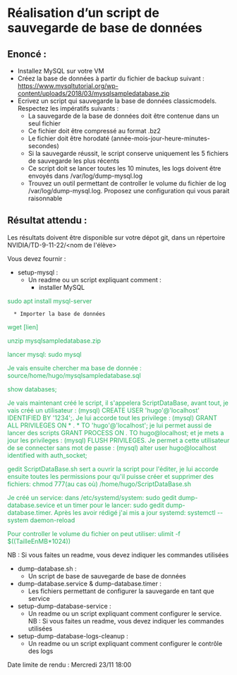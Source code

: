 # Réalisation d’un script de sauvegarde de base de données

## Enoncé :

* Installez MySQL sur votre VM
* Créez la base de données à partir du fichier de backup suivant : https://www.mysqltutorial.org/wp-content/uploads/2018/03/mysqlsampledatabase.zip
* Ecrivez un script qui sauvegarde la base de données classicmodels. Respectez les impératifs suivants :
    * La sauvegarde de la base de données doit être contenue dans un seul fichier
    * Ce fichier doit être compressé au format .bz2
    * Le fichier doit être horodaté (année-mois-jour-heure-minutes-secondes)
    * Si la sauvegarde réussit, le script conserve uniquement les 5 fichiers de sauvegarde les plus récents
    * Ce script doit se lancer toutes les 10 minutes, les logs doivent être envoyés dans /var/log/dump-mysql.log
    * Trouvez un outil permettant de controller le volume du fichier de log /var/log/dump-mysql.log. Proposez une configuration qui vous parait raisonnable

## Résultat attendu :

Les résultats doivent être disponible sur votre dépot git, dans un répertoire NVIDIA/TD-9-11-22/<nom de l'élève>

Vous devez fournir :
 * setup-mysql :
    * Un readme ou un script expliquant comment :
      * installer MySQL
      
<span style="color: #26B260"> sudo apt install mysql-server </span>

      * Importer la base de données


<span style="color: #26B260"> wget [lien] </span>

<span style="color: #26B260"> unzip mysqlsampledatabase.zip</span>

<span style="color: #26B260"> lancer mysql: sudo mysql </span>

<span style="color: #26B260"> Je vais ensuite chercher ma base de donnée : source/home/hugo/mysqlsampledatabase.sql </span>

<span style="color: #26B260"> show databases;</span>

<span style="color: #26B260"> Je vais maintenant créé le script, il s'appelera ScriptDataBase, avant tout, 
je vais créé un utilisateur : (mysql) CREATE USER 'hugo'@'localhost' IDENTIFIED BY '1234';. 
Je lui accorde tout les privilege : (mysql) GRANT ALL PRIVILEGES ON * . * TO 'hugo'@'localhost'; 
je lui permet aussi de lancer des scripts GRANT PROCESS ON *.* TO hugo@localhost; 
et je mets a jour les privileges : (mysql) FLUSH PRIVILEGES. 
Je permet a cette utilisateur de se connecter sans mot de passe : (mysql) alter user hugo@localhost identified with auth_socket;
</span>


<span style="color: #26B260"> gedit ScriptDataBase.sh sert a ouvrir la script pour l'éditer, je lui accorde ensuite toutes les permissions pour qu'il puisse créer et supprimer des fichiers: chmod 777(au cas où) /home/hugo/ScriptDataBase.sh </span>

<span style="color: #26B260">Je créé un service: dans /etc/systemd/system: sudo gedit dump-database.sevice  et un timer pour le lancer: sudo gedit dump-database.timer. Après les avoir rédigé j'ai mis a jour systemd: systemctl --system daemon-reload</span>

<span style="color: #26B260">Pour controller le volume du fichier on peut utiliser: ulimit -f $((TailleEnMB*1024))</span>




NB : Si vous faites un readme, vous devez indiquer les commandes utilisées
  * dump-database.sh :
    * Un script de base de sauvegarde de base de données
  * dump-database.service & dump-database.timer : 
    * Les fichiers permettant de configurer la sauvegarde en tant que service
  * setup-dump-database-service : 
    * Un readme ou un script expliquant comment configurer le service. NB : Si vous faites un readme, vous devez indiquer les commandes utilisées
  * setup-dump-database-logs-cleanup :
    * Un readme ou un script expliquant comment configurer le contrôle des logs

Date limite de rendu : Mercredi 23/11 18:00